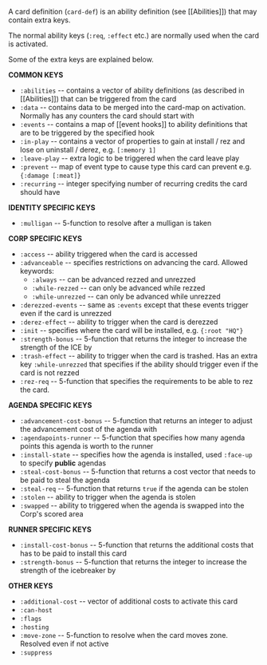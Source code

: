 A card definition (`card-def`) is an ability definition (see [[Abilities]]) that may contain extra keys.

The normal ability keys (`:req`, `:effect` etc.) are normally used when the card is activated.

Some of the extra keys are explained below.

**COMMON KEYS**
- `:abilities` -- contains a vector of ability definitions (as described in [[Abilities]]) that can be triggered from the card
- `:data` -- contains data to be merged into the card-map on activation. Normally has any counters the card should start with
- `:events` -- contains a map of [[event hooks]] to ability definitions that are to be triggered by the specified hook
- `:in-play` -- contains a vector of properties to gain at install / rez and lose on uninstall / derez, e.g. `[:memory 1]`
- `:leave-play` -- extra logic to be triggered when the card leave play
- `:prevent` -- map of event type to cause type this card can prevent e.g. `{:damage [:meat]}`
- `:recurring` -- integer specifying number of recurring credits the card should have

**IDENTITY SPECIFIC KEYS**
- `:mulligan` -- 5-function to resolve after a mulligan is taken

**CORP SPECIFIC KEYS**
- `:access` -- ability triggered when the card is accessed
- `:advanceable` -- specifies restrictions on advancing the card. Allowed keywords:
  * `:always` -- can be advanced rezzed and unrezzed
  * `:while-rezzed` -- can only be advanced while rezzed
  * `:while-unrezzed` -- can only be advanced while unrezzed
- `:derezzed-events` -- same as `:events` except that these events trigger even if the card is unrezzed
- `:derez-effect` -- ability to trigger when the card is derezzed
- `:init` -- specifies where the card will be installed, e.g. `{:root "HQ"}`
- `:strength-bonus` -- 5-function that returns the integer to increase the strength of the ICE by
- `:trash-effect` -- ability to trigger when the card is trashed. Has an extra key `:while-unrezzed` that specifies if the ability should trigger even if the card is not rezzed
- `:rez-req` -- 5-function that specifies the requirements to be able to rez the card.

**AGENDA SPECIFIC KEYS**
- `:advancement-cost-bonus` -- 5-function that returns an integer to adjust the advancement cost of the agenda with
- `:agendapoints-runner` -- 5-function that specifies how many agenda points this agenda is worth to the runner
- `:install-state` -- specifies how the agenda is installed, used `:face-up` to specify **public** agendas
- `:steal-cost-bonus` -- 5-function that returns a cost vector that needs to be paid to steal the agenda
- `:steal-req` -- 5-function that returns `true` if the agenda can be stolen
- `:stolen` -- ability to trigger when the agenda is stolen
- `:swapped` -- ability to triggered when the agenda is swapped into the Corp's scored area

**RUNNER SPECIFIC KEYS**
- `:install-cost-bonus` -- 5-function that returns the additional costs that has to be paid to install this card
- `:strength-bonus` -- 5-function that returns the integer to increase the strength of the icebreaker by

**OTHER KEYS**
- `:additional-cost` -- vector of additional costs to activate this card
- `:can-host`
- `:flags`
- `:hosting`
- `:move-zone` -- 5-function to resolve when the card moves zone. Resolved even if not active
- `:suppress`

